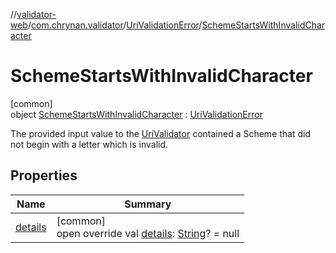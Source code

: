 //[validator-web](../../../../index.md)/[com.chrynan.validator](../../index.md)/[UriValidationError](../index.md)/[SchemeStartsWithInvalidCharacter](index.md)

# SchemeStartsWithInvalidCharacter

[common]\
object [SchemeStartsWithInvalidCharacter](index.md) : [UriValidationError](../index.md)

The provided input value to the [UriValidator](../../-uri-validator/index.md) contained a Scheme that did not begin with a letter which is invalid.

## Properties

| Name | Summary |
|---|---|
| [details](../details.md) | [common]<br>open override val [details](../details.md): [String](https://kotlinlang.org/api/latest/jvm/stdlib/kotlin/-string/index.html)? = null |
